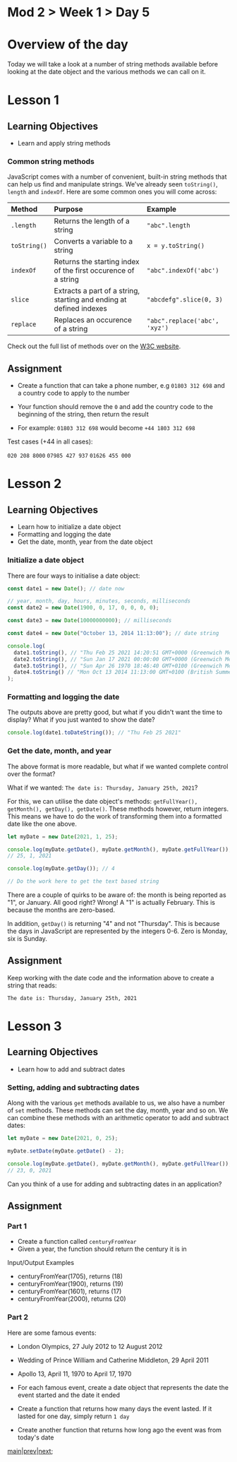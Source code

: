 # Mod 2 > Week 1 > Day 5

# Overview of the day

Today we will take a look at a number of string methods available before looking at the date object and the various methods we can call on it.

# Lesson 1

## Learning Objectives

- Learn and apply string methods

### Common string methods

JavaScript comes with a number of convenient, built-in string methods that can help us find and manipulate strings. We've already seen `toString()`, `length` and `indexOf`. Here are some common ones you will come across:

| Method       | Purpose                                                             | Example                       |
| :----------- | :------------------------------------------------------------------ | :---------------------------- |
| `.length`    | Returns the length of a string                                      | `"abc".length`                |
| `toString()` | Converts a variable to a string                                     | `x = y.toString()`            |
| `indexOf`    | Returns the starting index of the first occurence of a string       | `"abc".indexOf('abc')`        |
| `slice`      | Extracts a part of a string, starting and ending at defined indexes | `"abcdefg".slice(0, 3)`       |
| `replace`    | Replaces an occurence of a string                                   | `"abc".replace('abc', 'xyz')` |

Check out the full list of methods over on the [W3C website](https://www.w3schools.com/js/js_string_methods.asp).

## Assignment

- Create a function that can take a phone number, e.g `01803 312 698` and a country code to apply to the number

- Your function should remove the `0` and add the country code to the beginning of the string, then return the result

- For example: `01803 312 698` would become `+44 1803 312 698`

Test cases (+44 in all cases): 

`020 208 8000`
`07985 427 937`
`01626 455 000` 


# Lesson 2

## Learning Objectives

- Learn how to initialize a date object
- Formatting and logging the date
- Get the date, month, year from the date object

### Initialize a date object

There are four ways to initialise a date object:

```javascript
const date1 = new Date(); // date now

// year, month, day, hours, minutes, seconds, milliseconds
const date2 = new Date(1900, 0, 17, 0, 0, 0, 0); 

const date3 = new Date(10000000000); // milliseconds

const date4 = new Date("October 13, 2014 11:13:00"); // date string

console.log(
  date1.toString(), // "Thu Feb 25 2021 14:20:51 GMT+0000 (Greenwich Mean Time)"
  date2.toString(), // "Sun Jan 17 2021 00:00:00 GMT+0000 (Greenwich Mean Time)"
  date3.toString(), // "Sun Apr 26 1970 18:46:40 GMT+0100 (Greenwich Mean Time)"
  date4.toString() // "Mon Oct 13 2014 11:13:00 GMT+0100 (British Summer Time)"
);
```

### Formatting and logging the date

The outputs above are pretty good, but what if you didn't want the time to display? What if you just wanted to show the date?

```javascript
console.log(date1.toDateString()); // "Thu Feb 25 2021"
```

### Get the date, month, and year

The above format is more readable, but what if we wanted complete control over the format?

What if we wanted: `The date is: Thursday, January 25th, 2021`?

For this, we can utilise the date object's methods: `getFullYear(), getMonth(), getDay(), getDate()`. These methods however, return integers. This means we have to do the work of transforming them into a formatted date like the one above.

```javascript
let myDate = new Date(2021, 1, 25);

console.log(myDate.getDate(), myDate.getMonth(), myDate.getFullYear()); 
// 25, 1, 2021

console.log(myDate.getDay()); // 4

// Do the work here to get the text based string
```

There are a couple of quirks to be aware of: the month is being reported as "1", or January. All good right? Wrong! A "1" is actually February. This is because the months are zero-based.

In addition, `getDay()` is returning "4" and not "Thursday". This is because the days in JavaScript are represented by the integers 0-6. Zero is Monday, six is Sunday.

## Assignment

Keep working with the date code and the information above to create a string that reads:

`The date is: Thursday, January 25th, 2021`

# Lesson 3

## Learning Objectives

- Learn how to add and subtract dates

### Setting, adding and subtracting dates

Along with the various `get` methods available to us, we also have a number of `set` methods. These methods can set the day, month, year and so on. We can combine these methods with an arithmetic operator to add and subtract dates:

```javascript
let myDate = new Date(2021, 0, 25);

myDate.setDate(myDate.getDate() - 2);

console.log(myDate.getDate(), myDate.getMonth(), myDate.getFullYear()); 
// 23, 0, 2021
```

Can you think of a use for adding and subtracting dates in an application?

## Assignment

### Part 1

- Create a function called `centuryFromYear`
- Given a year, the function should return the century it is in

Input/Output Examples

- centuryFromYear(1705), returns (18)
- centuryFromYear(1900), returns (19)
- centuryFromYear(1601), returns (17)
- centuryFromYear(2000), returns (20)

### Part 2

Here are some famous events:

- London Olympics, 27 July 2012 to 12 August 2012
- Wedding of Prince William and Catherine Middleton, 29 April 2011
- Apollo 13, April 11, 1970 to April 17, 1970

- For each famous event, create a date object that represents the date the event started and the date it ended

- Create a function that returns how many days the event lasted. If it lasted for one day, simply return `1 day`

- Create another function that returns how long ago the event was from today's date


[main](/swe)|[prev](/swe/mod2/wk1/day3.html)|[next](/swe/mod2/wk1/day5.html);
